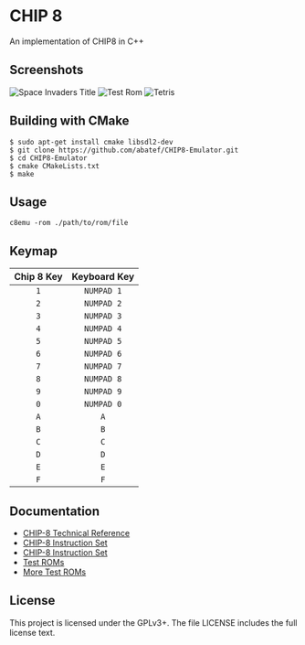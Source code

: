 # CHIP 8
An implementation of CHIP8 in C++

## Screenshots
![Space Invaders Title](./screenshots/spaceinvaderstitle.png)
![Test Rom](./screenshots/testrom.png)
![Tetris](./screenshots/tetris.png)

## Building with CMake
```
$ sudo apt-get install cmake libsdl2-dev
$ git clone https://github.com/abatef/CHIP8-Emulator.git
$ cd CHIP8-Emulator
$ cmake CMakeLists.txt
$ make
```

## Usage

```
c8emu -rom ./path/to/rom/file
```
## Keymap
| Chip 8 Key | Keyboard Key |
| :--------: | :----------: |
| `1`        | `NUMPAD 1`          |
| `2`        | `NUMPAD 2`          |
| `3`        | `NUMPAD 3`          |
| `4`        | `NUMPAD 4`          |
| `5`        | `NUMPAD 5`          |
| `6`        | `NUMPAD 6`          |
| `7`        | `NUMPAD 7`          |
| `8`        | `NUMPAD 8`          |
| `9`        | `NUMPAD 9`          |
| `0`        | `NUMPAD 0`          |
| `A`        | `A`          |
| `B`        | `B`          |
| `C`        | `C`          |
| `D`        | `D`          |
| `E`        | `E`          |
| `F`        | `F`          |

## Documentation
- [CHIP-8 Technical Reference][technicalRef]
- [CHIP-8 Instruction Set][instructionset]
- [CHIP-8 Instruction Set][cdevernay]
- [Test ROMs][test-roms]
- [More Test ROMs][more-test-roms]

## License

This project is licensed under the GPLv3+.
The file LICENSE includes the full license text.

[technicalRef]: https://github.com/mattmikolay/chip-8/wiki/CHIP%E2%80%908-Technical-Reference
[instructionset]: https://github.com/mattmikolay/chip-8/wiki/CHIP%E2%80%908-Instruction-Set
[cdevernay]: http://devernay.free.fr/hacks/chip8/C8TECH10.HTM
[test-roms]: https://github.com/corax89/chip8-test-rom
[more-test-roms]: https://github.com/mattmikolay/chip-8
